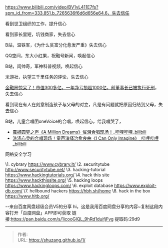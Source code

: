 # 

https://www.bilibili.com/video/BV1vL411E7fs?spm_id_from=333.851.b_7265636f6d6d656e64.6，失去信任

看到世卫组织的工作，提升信心

看到家长里短，坑钱商家，失去信心

B站，温铁军，《为什么贫富分化愈发严重》失去信心

QQ空间，东大小红果，祝融号新闻，唤起信心

B站，闫帅奇，军神科普视频，唤起信心

米游社，执望三千里任务的评论，失去信心

[金融圈惊呆了！市值300多亿，一年净亏损超1000亿，前董事长已被执行死刑](https://mp.weixin.qq.com/s/KFTNKbD-w-yGNxMteTjZsA)，失去信心

看到现在有人在刻意制造孩子与父母的对立，凡是有问题就把原因归结到父母，失去信心

B站，儿童合唱团oneVoice的合唱，唤起信心，给我唱哭了，

- [震撼圆梦之声《A Million Dreams》催泪合唱现场！_哔哩哔哩_bilibili](https://www.bilibili.com/video/BV14P4y1p7N6?spm_id_from=333.999.0.0)
- [洗涤心灵的合唱现场！童声演绎治愈良曲《I Can Only Imagine》_哔哩哔哩_bilibili](https://www.bilibili.com/video/BV1Fg411L7gW?spm_id_from=333.999.0.0)

网络安全学习

\1. cybrary  https://www.cybrary.it/
\2. securitytube  http://www.securitytube.net/
\3. hacking-tutorial  https://www.hackingtutorials.org/
\4. hack this site  https://www.hackthissite.org/
\5. hacking loops  https://www.hackingloops.com/
\6. exploit database  https://www.exploit-db.com/
\7. hellbound hackers https://hbh.sh/home
\8. hack in the box https://www.hitb.org/

--来自百度网盘超级会员V5的分享
hi，这是我用百度网盘分享的内容~复制这段内容打开「百度网盘」APP即可获取 
链接:https://pan.baidu.com/s/1icooGlQL_9hRd1duifjFvg 
提取码:29d9

---

> 作者:   
> URL: https://shuzang.github.io/1/  

